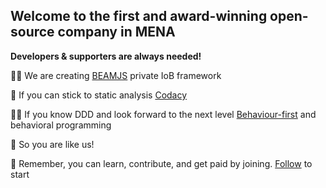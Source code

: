 ## Welcome to the first and award-winning open-source company in MENA

**Developers & supporters are always needed!**

🙋‍♀️ We are creating [BEAMJS](https://github.com/QuaNode/beamjs) private IoB framework

🌈 If you can stick to static analysis [Codacy](https://docs.codacy.com/repositories/repository-dashboard/)

👩‍💻 If you know DDD and look forward to the next level [Behaviour-first](https://github.com/QuaNode/backend-js/wiki/Behavior-first-design) and behavioral programming

🍿 So you are like us!

🧙 Remember, you can learn, contribute, and get paid by joining. [Follow](https://github.com/quanode/beamjs/subscription) to start
